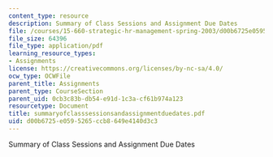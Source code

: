 ```yaml
---
content_type: resource
description: Summary of Class Sessions and Assignment Due Dates
file: /courses/15-660-strategic-hr-management-spring-2003/d00b6725e0595265ccb8649e4140d3c3_summaryofclasssessionsandassignmentduedates.pdf
file_size: 64396
file_type: application/pdf
learning_resource_types:
- Assignments
license: https://creativecommons.org/licenses/by-nc-sa/4.0/
ocw_type: OCWFile
parent_title: Assignments
parent_type: CourseSection
parent_uid: 0cb3c83b-db54-e91d-1c3a-cf61b974a123
resourcetype: Document
title: summaryofclasssessionsandassignmentduedates.pdf
uid: d00b6725-e059-5265-ccb8-649e4140d3c3
---
```

Summary of Class Sessions and Assignment Due Dates